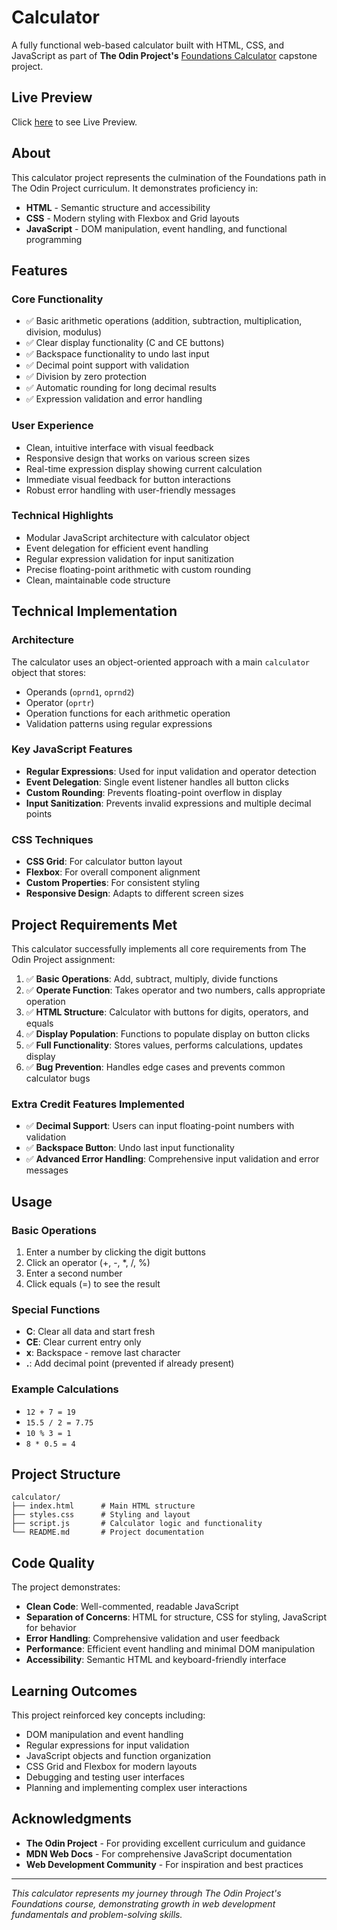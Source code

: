 # Calculator

A fully functional web-based calculator built with HTML, CSS, and JavaScript as part of **The Odin Project's** [Foundations Calculator](https://www.theodinproject.com/lessons/foundations-calculator) capstone project.

## Live Preview

Click [here](https://m-ahmad-usman.github.io/calculator/) to see Live Preview.

## About

This calculator project represents the culmination of the Foundations path in The Odin Project curriculum. It demonstrates proficiency in:

- **HTML** - Semantic structure and accessibility
- **CSS** - Modern styling with Flexbox and Grid layouts
- **JavaScript** - DOM manipulation, event handling, and functional programming

## Features

### Core Functionality
- ✅ Basic arithmetic operations (addition, subtraction, multiplication, division, modulus)
- ✅ Clear display functionality (C and CE buttons)
- ✅ Backspace functionality to undo last input
- ✅ Decimal point support with validation
- ✅ Division by zero protection
- ✅ Automatic rounding for long decimal results
- ✅ Expression validation and error handling

### User Experience
- Clean, intuitive interface with visual feedback
- Responsive design that works on various screen sizes
- Real-time expression display showing current calculation
- Immediate visual feedback for button interactions
- Robust error handling with user-friendly messages

### Technical Highlights
- Modular JavaScript architecture with calculator object
- Event delegation for efficient event handling
- Regular expression validation for input sanitization
- Precise floating-point arithmetic with custom rounding
- Clean, maintainable code structure

## Technical Implementation

### Architecture
The calculator uses an object-oriented approach with a main `calculator` object that stores:
- Operands (`oprnd1`, `oprnd2`)
- Operator (`oprtr`)
- Operation functions for each arithmetic operation
- Validation patterns using regular expressions

### Key JavaScript Features
- **Regular Expressions**: Used for input validation and operator detection
- **Event Delegation**: Single event listener handles all button clicks
- **Custom Rounding**: Prevents floating-point overflow in display
- **Input Sanitization**: Prevents invalid expressions and multiple decimal points

### CSS Techniques
- **CSS Grid**: For calculator button layout
- **Flexbox**: For overall component alignment
- **Custom Properties**: For consistent styling
- **Responsive Design**: Adapts to different screen sizes

## Project Requirements Met

This calculator successfully implements all core requirements from The Odin Project assignment:

1. ✅ **Basic Operations**: Add, subtract, multiply, divide functions
2. ✅ **Operate Function**: Takes operator and two numbers, calls appropriate operation
3. ✅ **HTML Structure**: Calculator with buttons for digits, operators, and equals
4. ✅ **Display Population**: Functions to populate display on button clicks
5. ✅ **Full Functionality**: Stores values, performs calculations, updates display
6. ✅ **Bug Prevention**: Handles edge cases and prevents common calculator bugs

### Extra Credit Features Implemented
- ✅ **Decimal Support**: Users can input floating-point numbers with validation
- ✅ **Backspace Button**: Undo last input functionality
- ✅ **Advanced Error Handling**: Comprehensive input validation and error messages

## Usage

### Basic Operations
1. Enter a number by clicking the digit buttons
2. Click an operator (+, -, *, /, %)
3. Enter a second number
4. Click equals (=) to see the result

### Special Functions
- **C**: Clear all data and start fresh
- **CE**: Clear current entry only
- **x**: Backspace - remove last character
- **.**: Add decimal point (prevented if already present)

### Example Calculations
- `12 + 7 = 19`
- `15.5 / 2 = 7.75`
- `10 % 3 = 1`
- `8 * 0.5 = 4`

## Project Structure

```
calculator/
├── index.html      # Main HTML structure
├── styles.css      # Styling and layout
├── script.js       # Calculator logic and functionality
└── README.md       # Project documentation
```

## Code Quality

The project demonstrates:
- **Clean Code**: Well-commented, readable JavaScript
- **Separation of Concerns**: HTML for structure, CSS for styling, JavaScript for behavior
- **Error Handling**: Comprehensive validation and user feedback
- **Performance**: Efficient event handling and minimal DOM manipulation
- **Accessibility**: Semantic HTML and keyboard-friendly interface

## Learning Outcomes

This project reinforced key concepts including:
- DOM manipulation and event handling
- Regular expressions for input validation
- JavaScript objects and function organization
- CSS Grid and Flexbox for modern layouts
- Debugging and testing user interfaces
- Planning and implementing complex user interactions


## Acknowledgments

- **The Odin Project** - For providing excellent curriculum and guidance
- **MDN Web Docs** - For comprehensive JavaScript documentation
- **Web Development Community** - For inspiration and best practices

---

*This calculator represents my journey through The Odin Project's Foundations course, demonstrating growth in web development fundamentals and problem-solving skills.*